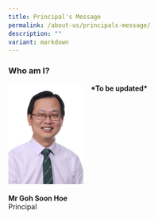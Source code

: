 ```yaml
---
title: Principal's Message
permalink: /about-us/principals-message/
description: ""
variant: markdown
---
```

<h3><strong>Who am I?</strong></h3>
<img src="/images/rsz_1rsz_principal.png" style="width:30%;margin-right:15px;" align="left">
<strong>*To be updated*</strong>
<br>
<br>
<br>
<br>
<br>
<br>
<br>
<br>
<br>
<br>
<br>
<br>
<br>
<strong>Mr Goh Soon Hoe</strong><br>Principal